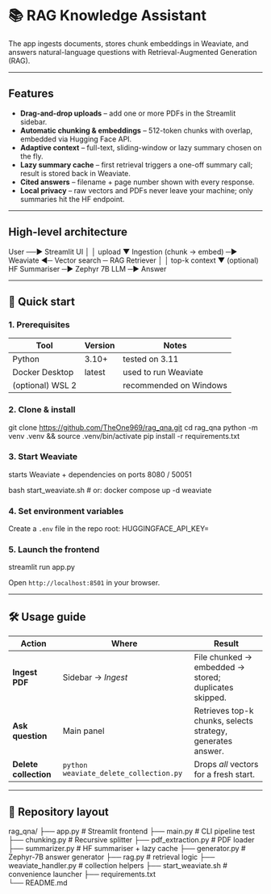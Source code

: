 # 📚 RAG Knowledge Assistant
 
The app ingests documents, stores chunk embeddings in Weaviate, and answers natural-language questions with Retrieval-Augmented Generation (RAG).

---

##  Features
- **Drag-and-drop uploads** – add one or more PDFs in the Streamlit sidebar.  
- **Automatic chunking & embeddings** – 512-token chunks with overlap, embedded via Hugging Face API.  
- **Adaptive context** – full-text, sliding-window or lazy summary chosen on the fly.  
- **Lazy summary cache** – first retrieval triggers a one-off summary call; result is stored back in Weaviate.  
- **Cited answers** – filename + page number shown with every response.  
- **Local privacy** – raw vectors and PDFs never leave your machine; only summaries hit the HF endpoint.

---

## High-level architecture

User ──► Streamlit UI
│
│ upload
▼
Ingestion (chunk → embed) ─► Weaviate ◄─ Vector search ─ RAG Retriever
│
│ top-k context
▼
(optional) HF Summariser ─► Zephyr 7B LLM ─► Answer

---

## 🏁 Quick start

### 1. Prerequisites
| Tool | Version | Notes |
|------|---------|-------|
| Python | 3.10+ | tested on 3.11 |
| Docker Desktop | latest | used to run Weaviate |
| (optional) WSL 2 | | recommended on Windows |

### 2. Clone & install

git clone https://github.com/TheOne969/rag_qna.git
cd rag_qna
python -m venv .venv && source .venv/bin/activate
pip install -r requirements.txt

### 3. Start Weaviate

starts Weaviate + dependencies on ports 8080 / 50051

bash start_weaviate.sh # or: docker compose up -d weaviate

### 4. Set environment variables

Create a `.env` file in the repo root:
HUGGINGFACE_API_KEY=<your-hf-token>


### 5. Launch the frontend

streamlit run app.py


Open `http://localhost:8501` in your browser.

---


## 🛠️ Usage guide

| Action | Where | Result |
|--------|-------|--------|
| **Ingest PDF** | Sidebar → *Ingest* | File chunked → embedded → stored; duplicates skipped. |
| **Ask question** | Main panel | Retrieves top-k chunks, selects strategy, generates answer. |
| **Delete collection** | `python weaviate_delete_collection.py` | Drops *all* vectors for a fresh start. |

---

## 🧩 Repository layout

rag_qna/
├── app.py                      # Streamlit frontend
├── main.py                     # CLI pipeline test
├── chunking.py                 # Recursive splitter
├── pdf_extraction.py           # PDF loader
├── summarizer.py               # HF summariser + lazy cache
├── generator.py                # Zephyr-7B answer generator
├── rag.py                      # retrieval logic
├── weaviate_handler.py         # collection helpers
├── start_weaviate.sh           # convenience launcher
├── requirements.txt            
└── README.md
